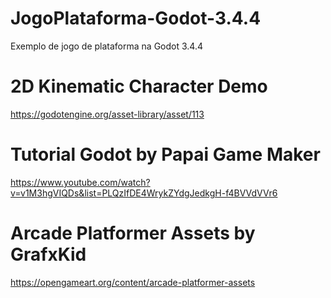 # JogoPlataforma-Godot-3.4.4
Exemplo de jogo de plataforma na Godot 3.4.4


# 2D Kinematic Character Demo
https://godotengine.org/asset-library/asset/113


# Tutorial Godot by  Papai Game Maker
https://www.youtube.com/watch?v=v1M3hgVIQDs&list=PLQzIfDE4WrykZYdgJedkgH-f4BVVdVVr6


# Arcade Platformer Assets by GrafxKid
https://opengameart.org/content/arcade-platformer-assets
